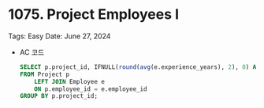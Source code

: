 # 1075. Project Employees I

Tags: Easy
Date: June 27, 2024

- AC 코드
    
    ```sql
    SELECT p.project_id, IFNULL(round(avg(e.experience_years), 2), 0) AS average_years
    FROM Project p
        LEFT JOIN Employee e
        ON p.employee_id = e.employee_id
    GROUP BY p.project_id;
    ```